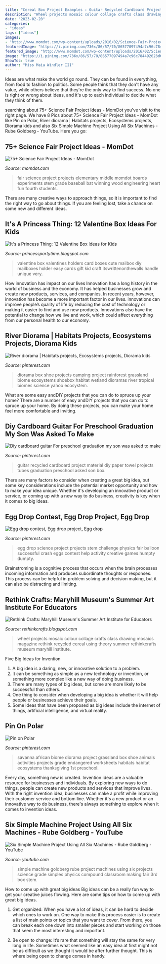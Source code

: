 ```yaml
---
title: "Cereal Box Project Examples : Guitar Recycled Cardboard Project Material Diy Paper Towel Projects Tubes Graduation Preschool Asked Son Box"
description: "Wheel projects mosaic colour collage crafts class drawing mosaics magazine rethink recycled cereal using theory summer rethinkcrafts museum maryhill institute"
date: "2023-02-20"
categories:
- "ideas"
tags: ["ideas"]
images:
- "http://www.momdot.com/wp-content/uploads/2016/02/Science-Fair-Project-Ideas-55.jpg"
featuredImage: "https://i.pinimg.com/736x/86/57/70/86577097494a7c96c784492623d6f782--paper-towel-tubes-paper-towels.jpg"
featured_image: "http://www.momdot.com/wp-content/uploads/2016/02/Science-Fair-Project-Ideas-55.jpg"
image: "https://i.pinimg.com/736x/86/57/70/86577097494a7c96c784492623d6f782--paper-towel-tubes-paper-towels.jpg"
ShowToc: true
author: "Miss Maia Windler III"
---
```



Ideas are what make the world go round. They can be found in everything, from food to fashion to politics. Some people think that they don't have any value, while others believe that they're the only way to find success. No one is right or wrong about ideas, and it's up to each individual to decide what they think of them.

	

		
searching about 75+ Science Fair Project Ideas - MomDot you've visit to the right page. We have 8 Pics about 75+ Science Fair Project Ideas - MomDot like Pin on Polar, River diorama | Habitats projects, Ecosystems projects, Diorama kids and also Six Simple Machine Project Using All Six Machines - Rube Goldberg - YouTube. Here you go:
		
    
## 75+ Science Fair Project Ideas - MomDot

<img loading=lazy src="http://www.momdot.com/wp-content/uploads/2016/02/Science-Fair-Project-Ideas-55.jpg" onerror="this.onerror=null;this.src='https://tse2.mm.bing.net/th?id=OIP.ZCUcpXe-botHwcadjbr1igHaJ4&amp;pid=15.1';" alt="75+ Science Fair Project Ideas - MomDot">

_Source: momdot.com_

>fair science project projects elementary middle momdot boards experiments stem grade baseball bat winning wood engineering heart fun fourth students. 

	

There are many creative ways to approach things, so it is important to find the right way to go about things. If you are feeling lost, take a chance on some new and different ideas.

    
## It&#039;s A Princess Thing: 12 Valentine Box Ideas For Kids

<img loading=lazy src="https://3.bp.blogspot.com/-x0C4QasTQMk/UuBJmuou87I/AAAAAAAABGU/UGzVjm3l3oU/s1600/Wicker+Valentine+Box.jpg" onerror="this.onerror=null;this.src='https://tse2.mm.bing.net/th?id=OIP.Bm2NJO3j_0hI1wX3kCGX4gHaJ5&amp;pid=15.1';" alt="It&#039;s a Princess Thing: 12 Valentine Box Ideas for Kids">

_Source: princesspartytime.blogspot.com_

>valentine box valentines holders card boxes cute mailbox diy mailboxes holder easy cards gift kid craft itswrittenonthewalls handle unique very. 

	

How innovation has impact on our lives
Innovation has a long history in the world of business and the economy. It has helped businesses grow and create new products, services, and companies. In recent years, however, innovation has become a more important factor in our lives. innovations can improve people’s quality of life by reducing the cost of technology or making it easier to find and use new products. Innovations also have the potential to change how we live and work, which could affect everything from our personal health to our economy.

    
## River Diorama | Habitats Projects, Ecosystems Projects, Diorama Kids

<img loading=lazy src="https://i.pinimg.com/736x/1a/d1/c5/1ad1c55a969df40ad5b927cb33fc88b2--diorama-miniatures.jpg" onerror="this.onerror=null;this.src='https://tse3.mm.bing.net/th?id=OIP.4F1CoUHQzLybXXFkW97FKgHaFU&amp;pid=15.1';" alt="River diorama | Habitats projects, Ecosystems projects, Diorama kids">

_Source: pinterest.com_

>diorama box shoe projects camping project rainforest grassland biome ecosystems shoebox habitat wetland dioramas river tropical biomes science yahoo ecosystem. 

	

What are some easy andDIY projects that you can do to spruce up your home?
There are a number of easy andDIY projects that you can do to spruce up your home. By doing these projects, you can make your home feel more comfortable and inviting.

    
## Diy Cardboard Guitar For Preschool Graduation My Son Was Asked To Make

<img loading=lazy src="https://i.pinimg.com/736x/86/57/70/86577097494a7c96c784492623d6f782--paper-towel-tubes-paper-towels.jpg" onerror="this.onerror=null;this.src='https://tse3.mm.bing.net/th?id=OIP.JCWHcs-oNPCTEQQs8TcYZgHaNm&amp;pid=15.1';" alt="Diy cardboard guitar For preschool graduation my son was asked to make">

_Source: pinterest.com_

>guitar recycled cardboard project material diy paper towel projects tubes graduation preschool asked son box. 

	

There are many factors to consider when creating a great big idea, but some key considerations include the potential market opportunity and how to make your idea unique. Whether it's developing an innovative product or service, or coming up with a new way to do business, creativity is key when it comes to big ideas.

    
## Egg Drop Contest, Egg Drop Project, Egg Drop

<img loading=lazy src="https://i.pinimg.com/736x/43/65/7f/43657fbe83fbc55be53e10ce16b7e944--egg-drop-project-ideas-science-egg-drop-project-ideas-design.jpg" onerror="this.onerror=null;this.src='https://tse3.mm.bing.net/th?id=OIP.rpEpGf3SPlQNTZSoBkkdNQHaJ6&amp;pid=15.1';" alt="Egg drop contest, Egg drop project, Egg drop">

_Source: pinterest.com_

>egg drop science project projects stem challenge physics fair balloon successful crash eggs contest help activity creative games humpty dumpty. 

	

Brainstroming is a cognitive process that occurs when the brain processes incoming information and produces subordinate thoughts or responses. This process can be helpful in problem solving and decision making, but it can also be distracting and limiting.

    
## Rethink Crafts: Maryhill Museum&#039;s Summer Art Institute For Educators

<img loading=lazy src="http://3.bp.blogspot.com/-L6TKQGI1xDI/UCWgwLALEEI/AAAAAAAAA0s/x6GhaUXrrqE/s1600/IMG_3315.jpg" onerror="this.onerror=null;this.src='https://tse1.mm.bing.net/th?id=OIP.tiLMu43iJde1EDB2xmnpswHaGe&amp;pid=15.1';" alt="Rethink Crafts: Maryhill Museum&#039;s Summer Art Institute for Educators">

_Source: rethinkcrafts.blogspot.com_

>wheel projects mosaic colour collage crafts class drawing mosaics magazine rethink recycled cereal using theory summer rethinkcrafts museum maryhill institute. 

	

Five Big Ideas for Invention
1. A big idea is a daring, new, or innovative solution to a problem. 
2. It can be something as simple as a new technology or invention, or something more complex like a new way of doing business. 
3. There are many types of big ideas, but some are more likely to be successful than others. 
4. One thing to consider when developing a big idea is whether it will help people or businesses achieve their goals. 
5. Some ideas that have been proposed as big ideas include the internet of things, artificial intelligence, and virtual reality.

    
## Pin On Polar

<img loading=lazy src="https://i.pinimg.com/736x/7d/af/0d/7daf0d7bf7d494d7c5ed437b53119b01.jpg" onerror="this.onerror=null;this.src='https://tse2.mm.bing.net/th?id=OIP.H3k1NAwJVTAPeQErz2e5YAHaJ3&amp;pid=15.1';" alt="Pin on Polar">

_Source: pinterest.com_

>savanna african biome diorama project grassland box shoe animals activities projects grade endangered worksheets habitats habitat ecosystems thanksgiving 1st preschool. 

	

Every day, something new is created. Invention ideas are a valuable resource for businesses and individuals. By exploring new ways to do things, people can create new products and services that improve lives. With the right invention idea, businesses can make a profit while improving their customer service and bottom line. Whether it's a new product or an innovative way to do business, there's always something to explore when it comes to invention ideas.

    
## Six Simple Machine Project Using All Six Machines - Rube Goldberg - YouTube

<img loading=lazy src="https://i.ytimg.com/vi/VunNpfdw68g/maxresdefault.jpg" onerror="this.onerror=null;this.src='https://tse4.mm.bing.net/th?id=OIP.JbxOhp3IjB5MYlMfNybhNgHaEK&amp;pid=15.1';" alt="Six Simple Machine Project Using All Six Machines - Rube Goldberg - YouTube">

_Source: youtube.com_

>simple machine goldberg rube project machines using six projects science grade simples physics compound classroom making fair 3rd box stem. 

	

How to come up with great big ideas
Big ideas can be a really fun way to get your creative juices flowing. Here are some tips on how to come up with great big ideas. 
1. Get organized: When you have a lot of ideas, it can be hard to decide which ones to work on. One way to make this process easier is to create a list of main points or topics that you want to cover. From there, you can break each one down into smaller pieces and start working on those that seem the most interesting and important. 

2. Be open to change: It’s rare that something will stay the same for very long in life. Sometimes what seemed like an easy idea at first might not be as difficult as we thought it would be after further thought. This is where being open to change comes in handy.

